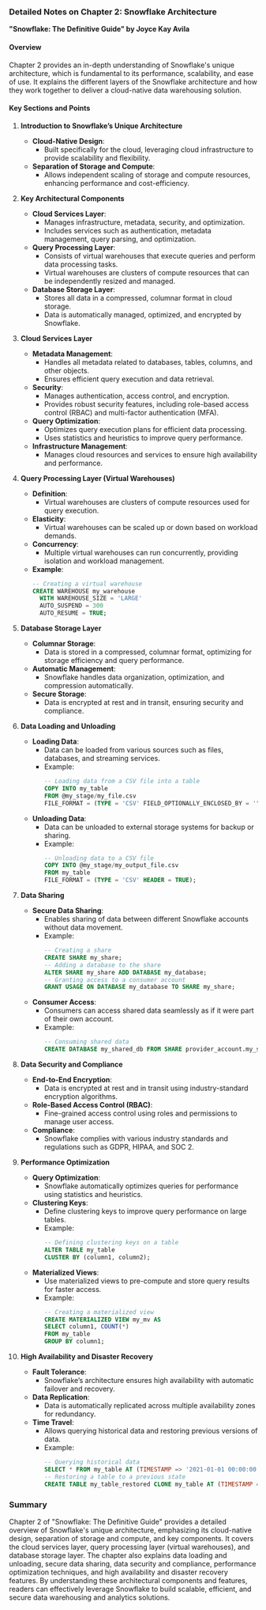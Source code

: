 ### Detailed Notes on Chapter 2: Snowflake Architecture
**"Snowflake: The Definitive Guide" by Joyce Kay Avila**

#### **Overview**
Chapter 2 provides an in-depth understanding of Snowflake's unique architecture, which is fundamental to its performance, scalability, and ease of use. It explains the different layers of the Snowflake architecture and how they work together to deliver a cloud-native data warehousing solution.

#### **Key Sections and Points**

1. **Introduction to Snowflake’s Unique Architecture**
   - **Cloud-Native Design**:
     - Built specifically for the cloud, leveraging cloud infrastructure to provide scalability and flexibility.
   - **Separation of Storage and Compute**:
     - Allows independent scaling of storage and compute resources, enhancing performance and cost-efficiency.

2. **Key Architectural Components**
   - **Cloud Services Layer**:
     - Manages infrastructure, metadata, security, and optimization.
     - Includes services such as authentication, metadata management, query parsing, and optimization.
   - **Query Processing Layer**:
     - Consists of virtual warehouses that execute queries and perform data processing tasks.
     - Virtual warehouses are clusters of compute resources that can be independently resized and managed.
   - **Database Storage Layer**:
     - Stores all data in a compressed, columnar format in cloud storage.
     - Data is automatically managed, optimized, and encrypted by Snowflake.

3. **Cloud Services Layer**
   - **Metadata Management**:
     - Handles all metadata related to databases, tables, columns, and other objects.
     - Ensures efficient query execution and data retrieval.
   - **Security**:
     - Manages authentication, access control, and encryption.
     - Provides robust security features, including role-based access control (RBAC) and multi-factor authentication (MFA).
   - **Query Optimization**:
     - Optimizes query execution plans for efficient data processing.
     - Uses statistics and heuristics to improve query performance.
   - **Infrastructure Management**:
     - Manages cloud resources and services to ensure high availability and performance.

4. **Query Processing Layer (Virtual Warehouses)**
   - **Definition**:
     - Virtual warehouses are clusters of compute resources used for query execution.
   - **Elasticity**:
     - Virtual warehouses can be scaled up or down based on workload demands.
   - **Concurrency**:
     - Multiple virtual warehouses can run concurrently, providing isolation and workload management.
   - **Example**:
     ```sql
     -- Creating a virtual warehouse
     CREATE WAREHOUSE my_warehouse
       WITH WAREHOUSE_SIZE = 'LARGE'
       AUTO_SUSPEND = 300
       AUTO_RESUME = TRUE;
     ```

5. **Database Storage Layer**
   - **Columnar Storage**:
     - Data is stored in a compressed, columnar format, optimizing for storage efficiency and query performance.
   - **Automatic Management**:
     - Snowflake handles data organization, optimization, and compression automatically.
   - **Secure Storage**:
     - Data is encrypted at rest and in transit, ensuring security and compliance.

6. **Data Loading and Unloading**
   - **Loading Data**:
     - Data can be loaded from various sources such as files, databases, and streaming services.
     - Example:
       ```sql
       -- Loading data from a CSV file into a table
       COPY INTO my_table
       FROM @my_stage/my_file.csv
       FILE_FORMAT = (TYPE = 'CSV' FIELD_OPTIONALLY_ENCLOSED_BY = '"' SKIP_HEADER = 1);
       ```
   - **Unloading Data**:
     - Data can be unloaded to external storage systems for backup or sharing.
     - Example:
       ```sql
       -- Unloading data to a CSV file
       COPY INTO @my_stage/my_output_file.csv
       FROM my_table
       FILE_FORMAT = (TYPE = 'CSV' HEADER = TRUE);
       ```

7. **Data Sharing**
   - **Secure Data Sharing**:
     - Enables sharing of data between different Snowflake accounts without data movement.
     - Example:
       ```sql
       -- Creating a share
       CREATE SHARE my_share;
       -- Adding a database to the share
       ALTER SHARE my_share ADD DATABASE my_database;
       -- Granting access to a consumer account
       GRANT USAGE ON DATABASE my_database TO SHARE my_share;
       ```
   - **Consumer Access**:
     - Consumers can access shared data seamlessly as if it were part of their own account.
     - Example:
       ```sql
       -- Consuming shared data
       CREATE DATABASE my_shared_db FROM SHARE provider_account.my_share;
       ```

8. **Data Security and Compliance**
   - **End-to-End Encryption**:
     - Data is encrypted at rest and in transit using industry-standard encryption algorithms.
   - **Role-Based Access Control (RBAC)**:
     - Fine-grained access control using roles and permissions to manage user access.
   - **Compliance**:
     - Snowflake complies with various industry standards and regulations such as GDPR, HIPAA, and SOC 2.

9. **Performance Optimization**
   - **Query Optimization**:
     - Snowflake automatically optimizes queries for performance using statistics and heuristics.
   - **Clustering Keys**:
     - Define clustering keys to improve query performance on large tables.
     - Example:
       ```sql
       -- Defining clustering keys on a table
       ALTER TABLE my_table
       CLUSTER BY (column1, column2);
       ```
   - **Materialized Views**:
     - Use materialized views to pre-compute and store query results for faster access.
     - Example:
       ```sql
       -- Creating a materialized view
       CREATE MATERIALIZED VIEW my_mv AS
       SELECT column1, COUNT(*)
       FROM my_table
       GROUP BY column1;
       ```

10. **High Availability and Disaster Recovery**
    - **Fault Tolerance**:
      - Snowflake’s architecture ensures high availability with automatic failover and recovery.
    - **Data Replication**:
      - Data is automatically replicated across multiple availability zones for redundancy.
    - **Time Travel**:
      - Allows querying historical data and restoring previous versions of data.
      - Example:
        ```sql
        -- Querying historical data
        SELECT * FROM my_table AT (TIMESTAMP => '2021-01-01 00:00:00');
        -- Restoring a table to a previous state
        CREATE TABLE my_table_restored CLONE my_table AT (TIMESTAMP => '2021-01-01 00:00:00');
        ```

### **Summary**
Chapter 2 of "Snowflake: The Definitive Guide" provides a detailed overview of Snowflake's unique architecture, emphasizing its cloud-native design, separation of storage and compute, and key components. It covers the cloud services layer, query processing layer (virtual warehouses), and database storage layer. The chapter also explains data loading and unloading, secure data sharing, data security and compliance, performance optimization techniques, and high availability and disaster recovery features. By understanding these architectural components and features, readers can effectively leverage Snowflake to build scalable, efficient, and secure data warehousing and analytics solutions.